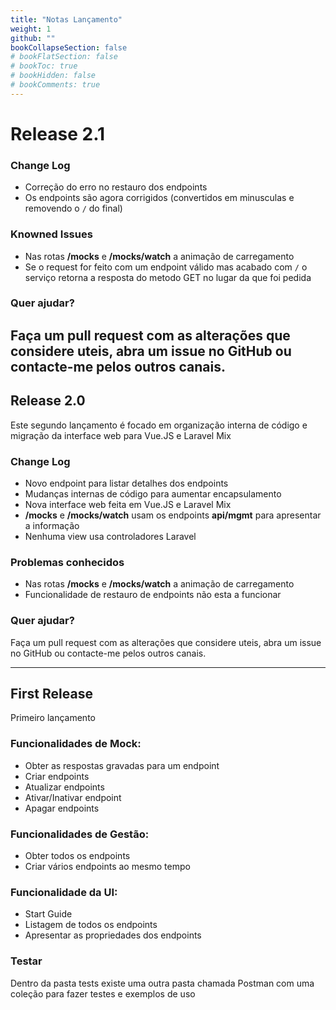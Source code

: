 ```yaml
---
title: "Notas Lançamento"
weight: 1
github: ""
bookCollapseSection: false
# bookFlatSection: false
# bookToc: true
# bookHidden: false
# bookComments: true
---
```


# Release 2.1
### Change Log
- Correção do erro no restauro dos endpoints
- Os endpoints são agora corrigidos (convertidos em minusculas e removendo o ```/``` do final)

### Knowned Issues
- Nas rotas **/mocks** e **/mocks/watch** a animação de carregamento
- Se o request for feito com um endpoint válido mas acabado com ```/``` o serviço retorna a resposta do metodo GET no lugar da que foi pedida

### Quer ajudar?
Faça um pull request com as alterações que considere uteis, abra um issue no GitHub ou contacte-me pelos outros canais.
---

## Release 2.0
Este segundo lançamento é focado em organização interna de código e migração da interface web para Vue.JS e Laravel Mix

### Change Log
- Novo endpoint para listar detalhes dos endpoints
- Mudanças internas de código para aumentar encapsulamento
- Nova interface web feita em Vue.JS e Laravel Mix
- **/mocks** e **/mocks/watch** usam os endpoints **api/mgmt** para apresentar a informação
- Nenhuma view usa controladores Laravel

### Problemas conhecidos
- Nas rotas **/mocks** e **/mocks/watch** a animação de carregamento
- Funcionalidade de restauro de endpoints não esta a funcionar

### Quer ajudar?
Faça um pull request com as alterações que considere uteis, abra um issue no GitHub ou contacte-me pelos outros canais.

---

## First Release
Primeiro lançamento

### Funcionalidades de Mock:
* Obter as respostas gravadas para um endpoint
* Criar endpoints
* Atualizar endpoints
* Ativar/Inativar endpoint
* Apagar endpoints

### Funcionalidades de Gestão:
* Obter todos os endpoints
* Criar vários endpoints ao mesmo tempo

### Funcionalidade da UI:
* Start Guide
* Listagem de todos os endpoints
* Apresentar as propriedades dos endpoints

### Testar
Dentro da pasta tests existe uma outra pasta chamada Postman com uma coleção para fazer testes e exemplos de uso